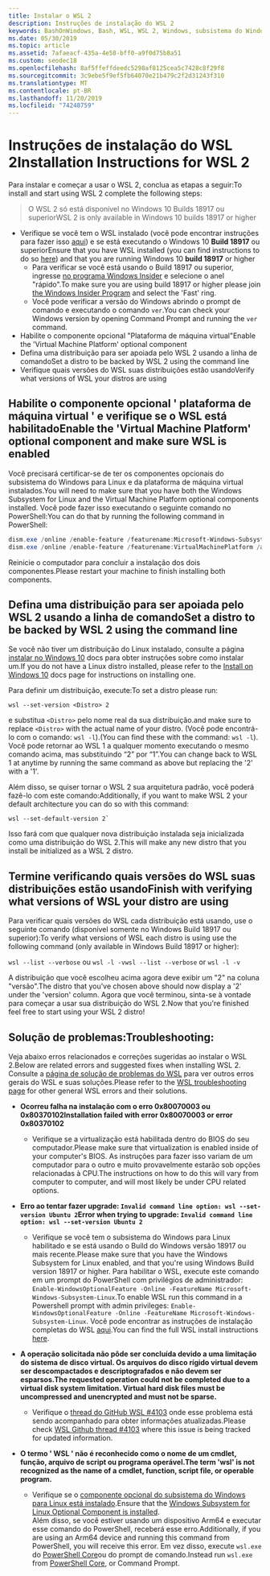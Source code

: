 ```yaml
---
title: Instalar o WSL 2
description: Instruções de instalação do WSL 2
keywords: BashOnWindows, Bash, WSL, WSL 2, Windows, subsistema do Windows para Linux, subsistema do Windows, Ubuntu, Debian, Suse, Windows 10, instalar
ms.date: 05/30/2019
ms.topic: article
ms.assetid: 7afaeacf-435a-4e58-bff0-a9f0d75b8a51
ms.custom: seodec18
ms.openlocfilehash: 8af5ffeffdeedc5298af8125cea5c7428c8f29f8
ms.sourcegitcommit: 3c9ebe5f9ef5fb64070e21b479c2f2d31243f310
ms.translationtype: MT
ms.contentlocale: pt-BR
ms.lasthandoff: 11/20/2019
ms.locfileid: "74248759"
---
```

# <a name="installation-instructions-for-wsl-2"></a><span data-ttu-id="89f6d-104">Instruções de instalação do WSL 2</span><span class="sxs-lookup"><span data-stu-id="89f6d-104">Installation Instructions for WSL 2</span></span>

<span data-ttu-id="89f6d-105">Para instalar e começar a usar o WSL 2, conclua as etapas a seguir:</span><span class="sxs-lookup"><span data-stu-id="89f6d-105">To install and start using WSL 2 complete the following steps:</span></span>

> <span data-ttu-id="89f6d-106">O WSL 2 só está disponível no Windows 10 Builds 18917 ou superior</span><span class="sxs-lookup"><span data-stu-id="89f6d-106">WSL 2 is only available in Windows 10 builds 18917 or higher</span></span>

- <span data-ttu-id="89f6d-107">Verifique se você tem o WSL instalado (você pode encontrar instruções para fazer isso [aqui](./install-win10.md)) e se está executando o Windows 10 **Build 18917** ou superior</span><span class="sxs-lookup"><span data-stu-id="89f6d-107">Ensure that you have WSL installed (you can find instructions to do so [here](./install-win10.md)) and that you are running Windows 10 **build 18917** or higher</span></span>
   - <span data-ttu-id="89f6d-108">Para verificar se você está usando o Build 18917 ou superior, ingresse [no programa Windows Insider](https://insider.windows.com/en-us/) e selecione o anel "rápido".</span><span class="sxs-lookup"><span data-stu-id="89f6d-108">To make sure you are using build 18917 or higher please join [the Windows Insider Program](https://insider.windows.com/en-us/) and select the 'Fast' ring.</span></span> 
   - <span data-ttu-id="89f6d-109">Você pode verificar a versão do Windows abrindo o prompt de comando e executando o comando `ver`.</span><span class="sxs-lookup"><span data-stu-id="89f6d-109">You can check your Windows version by opening Command Prompt and running the `ver` command.</span></span>
- <span data-ttu-id="89f6d-110">Habilite o componente opcional "Plataforma de máquina virtual"</span><span class="sxs-lookup"><span data-stu-id="89f6d-110">Enable the 'Virtual Machine Platform' optional component</span></span>
- <span data-ttu-id="89f6d-111">Defina uma distribuição para ser apoiada pelo WSL 2 usando a linha de comando</span><span class="sxs-lookup"><span data-stu-id="89f6d-111">Set a distro to be backed by WSL 2 using the command line</span></span>
- <span data-ttu-id="89f6d-112">Verifique quais versões do WSL suas distribuições estão usando</span><span class="sxs-lookup"><span data-stu-id="89f6d-112">Verify what versions of WSL your distros are using</span></span>

## <a name="enable-the-virtual-machine-platform-optional-component-and-make-sure-wsl-is-enabled"></a><span data-ttu-id="89f6d-113">Habilite o componente opcional ' plataforma de máquina virtual ' e verifique se o WSL está habilitado</span><span class="sxs-lookup"><span data-stu-id="89f6d-113">Enable the 'Virtual Machine Platform' optional component and make sure WSL is enabled</span></span>

<span data-ttu-id="89f6d-114">Você precisará certificar-se de ter os componentes opcionais do subsistema do Windows para Linux e da plataforma de máquina virtual instalados.</span><span class="sxs-lookup"><span data-stu-id="89f6d-114">You will need to make sure that you have both the Windows Subsystem for Linux and the Virtual Machine Platform optional components installed.</span></span> <span data-ttu-id="89f6d-115">Você pode fazer isso executando o seguinte comando no PowerShell:</span><span class="sxs-lookup"><span data-stu-id="89f6d-115">You can do that by running the following command in PowerShell:</span></span> 

```powershell
dism.exe /online /enable-feature /featurename:Microsoft-Windows-Subsystem-Linux /all /norestart
dism.exe /online /enable-feature /featurename:VirtualMachinePlatform /all /norestart
```

<span data-ttu-id="89f6d-116">Reinicie o computador para concluir a instalação dos dois componentes.</span><span class="sxs-lookup"><span data-stu-id="89f6d-116">Please restart your machine to finish installing both components.</span></span>


## <a name="set-a-distro-to-be-backed-by-wsl-2-using-the-command-line"></a><span data-ttu-id="89f6d-117">Defina uma distribuição para ser apoiada pelo WSL 2 usando a linha de comando</span><span class="sxs-lookup"><span data-stu-id="89f6d-117">Set a distro to be backed by WSL 2 using the command line</span></span>

<span data-ttu-id="89f6d-118">Se você não tiver um distribuição do Linux instalado, consulte a página [instalar no Windows 10](./install-win10.md#install-your-linux-distribution-of-choice) docs para obter instruções sobre como instalar um.</span><span class="sxs-lookup"><span data-stu-id="89f6d-118">If you do not have a Linux distro installed, please refer to the [Install on Windows 10](./install-win10.md#install-your-linux-distribution-of-choice) docs page for instructions on installing one.</span></span> 

<span data-ttu-id="89f6d-119">Para definir um distribuição, execute:</span><span class="sxs-lookup"><span data-stu-id="89f6d-119">To set a distro please run:</span></span> 

```
wsl --set-version <Distro> 2
```

<span data-ttu-id="89f6d-120">e substitua `<Distro>` pelo nome real da sua distribuição.</span><span class="sxs-lookup"><span data-stu-id="89f6d-120">and make sure to replace `<Distro>` with the actual name of your distro.</span></span> <span data-ttu-id="89f6d-121">(Você pode encontrá-lo com o comando: `wsl -l`).</span><span class="sxs-lookup"><span data-stu-id="89f6d-121">(You can find these with the command: `wsl -l`).</span></span> <span data-ttu-id="89f6d-122">Você pode retornar ao WSL 1 a qualquer momento executando o mesmo comando acima, mas substituindo “2” por “1”.</span><span class="sxs-lookup"><span data-stu-id="89f6d-122">You can change back to WSL 1 at anytime by running the same command as above but replacing the '2' with a '1'.</span></span>

<span data-ttu-id="89f6d-123">Além disso, se quiser tornar o WSL 2 sua arquitetura padrão, você poderá fazê-lo com este comando:</span><span class="sxs-lookup"><span data-stu-id="89f6d-123">Additionally, if you want to make WSL 2 your default architecture you can do so with this command:</span></span>

```
wsl --set-default-version 2`
```

<span data-ttu-id="89f6d-124">Isso fará com que qualquer nova distribuição instalada seja inicializada como uma distribuição do WSL 2.</span><span class="sxs-lookup"><span data-stu-id="89f6d-124">This will make any new distro that you install be initialized as a WSL 2 distro.</span></span>

## <a name="finish-with-verifying-what-versions-of-wsl-your-distro-are-using"></a><span data-ttu-id="89f6d-125">Termine verificando quais versões do WSL suas distribuições estão usando</span><span class="sxs-lookup"><span data-stu-id="89f6d-125">Finish with verifying what versions of WSL your distro are using</span></span>

<span data-ttu-id="89f6d-126">Para verificar quais versões do WSL cada distribuição está usando, use o seguinte comando (disponível somente no Windows Build 18917 ou superior):</span><span class="sxs-lookup"><span data-stu-id="89f6d-126">To verify what versions of WSL each distro is using use the following command (only available in Windows Build 18917 or higher):</span></span>

<span data-ttu-id="89f6d-127">`wsl --list --verbose` ou `wsl -l -v`</span><span class="sxs-lookup"><span data-stu-id="89f6d-127">`wsl --list --verbose` or `wsl -l -v`</span></span>

<span data-ttu-id="89f6d-128">A distribuição que você escolheu acima agora deve exibir um "2" na coluna "versão".</span><span class="sxs-lookup"><span data-stu-id="89f6d-128">The distro that you've chosen above should now display a '2' under the 'version' column.</span></span> <span data-ttu-id="89f6d-129">Agora que você terminou, sinta-se à vontade para começar a usar sua distribuição do WSL 2.</span><span class="sxs-lookup"><span data-stu-id="89f6d-129">Now that you're finished feel free to start using your WSL 2 distro!</span></span> 

## <a name="troubleshooting"></a><span data-ttu-id="89f6d-130">Solução de problemas:</span><span class="sxs-lookup"><span data-stu-id="89f6d-130">Troubleshooting:</span></span> 

<span data-ttu-id="89f6d-131">Veja abaixo erros relacionados e correções sugeridas ao instalar o WSL 2.</span><span class="sxs-lookup"><span data-stu-id="89f6d-131">Below are related errors and suggested fixes when installing WSL 2.</span></span> <span data-ttu-id="89f6d-132">Consulte a [página de solução de problemas do WSL](troubleshooting.md) para ver outros erros gerais do WSL e suas soluções.</span><span class="sxs-lookup"><span data-stu-id="89f6d-132">Please refer to the [WSL troubleshooting page](troubleshooting.md) for other general WSL errors and their solutions.</span></span>

* <span data-ttu-id="89f6d-133">**Ocorreu falha na instalação com o erro 0x80070003 ou 0x80370102**</span><span class="sxs-lookup"><span data-stu-id="89f6d-133">**Installation failed with error 0x80070003 or error 0x80370102**</span></span>
    * <span data-ttu-id="89f6d-134">Verifique se a virtualização está habilitada dentro do BIOS do seu computador.</span><span class="sxs-lookup"><span data-stu-id="89f6d-134">Please make sure that virtualization is enabled inside of your computer's BIOS.</span></span> <span data-ttu-id="89f6d-135">As instruções para fazer isso variam de um computador para o outro e muito provavelmente estarão sob opções relacionadas à CPU.</span><span class="sxs-lookup"><span data-stu-id="89f6d-135">The instructions on how to do this will vary from computer to computer, and will most likely be under CPU related options.</span></span>
   
* <span data-ttu-id="89f6d-136">**Erro ao tentar fazer upgrade: `Invalid command line option: wsl --set-version Ubuntu 2`**</span><span class="sxs-lookup"><span data-stu-id="89f6d-136">**Error when trying to upgrade: `Invalid command line option: wsl --set-version Ubuntu 2`**</span></span>
    * <span data-ttu-id="89f6d-137">Verifique se você tem o subsistema do Windows para Linux habilitado e se está usando o Build do Windows versão 18917 ou mais recente.</span><span class="sxs-lookup"><span data-stu-id="89f6d-137">Please make sure that you have the Windows Subsystem for Linux enabled, and that you're using Windows Build version 18917 or higher.</span></span> <span data-ttu-id="89f6d-138">Para habilitar o WSL, execute este comando em um prompt do PowerShell com privilégios de administrador: `Enable-WindowsOptionalFeature -Online -FeatureName Microsoft-Windows-Subsystem-Linux`.</span><span class="sxs-lookup"><span data-stu-id="89f6d-138">To enable WSL run this command in a Powershell prompt with admin privileges: `Enable-WindowsOptionalFeature -Online -FeatureName Microsoft-Windows-Subsystem-Linux`.</span></span> <span data-ttu-id="89f6d-139">Você pode encontrar as instruções de instalação completas do WSL [aqui](./install-win10.md).</span><span class="sxs-lookup"><span data-stu-id="89f6d-139">You can find the full WSL install instructions [here](./install-win10.md).</span></span>

* <span data-ttu-id="89f6d-140">**A operação solicitada não pôde ser concluída devido a uma limitação do sistema de disco virtual. Os arquivos do disco rígido virtual devem ser descompactados e descriptografados e não devem ser esparsos.**</span><span class="sxs-lookup"><span data-stu-id="89f6d-140">**The requested operation could not be completed due to a virtual disk system limitation. Virtual hard disk files must be uncompressed and unencrypted and must not be sparse.**</span></span>
    * <span data-ttu-id="89f6d-141">Verifique o [thread do GitHub WSL #4103](https://github.com/microsoft/WSL/issues/4103) onde esse problema está sendo acompanhado para obter informações atualizadas.</span><span class="sxs-lookup"><span data-stu-id="89f6d-141">Please check [WSL Github thread #4103](https://github.com/microsoft/WSL/issues/4103) where this issue is being tracked for updated information.</span></span>

* <span data-ttu-id="89f6d-142">**O termo ' WSL ' não é reconhecido como o nome de um cmdlet, função, arquivo de script ou programa operável.**</span><span class="sxs-lookup"><span data-stu-id="89f6d-142">**The term 'wsl' is not recognized as the name of a cmdlet, function, script file, or operable program.**</span></span> 
    * <span data-ttu-id="89f6d-143">Verifique se o [componente opcional do subsistema do Windows para Linux está instalado](./wsl2-install.md#enable-the-virtual-machine-platform-optional-component-and-make-sure-wsl-is-enabled).</span><span class="sxs-lookup"><span data-stu-id="89f6d-143">Ensure that the [Windows Subsystem for Linux Optional Component is installed](./wsl2-install.md#enable-the-virtual-machine-platform-optional-component-and-make-sure-wsl-is-enabled).</span></span><br> <span data-ttu-id="89f6d-144">Além disso, se você estiver usando um dispositivo Arm64 e executar esse comando do PowerShell, receberá esse erro.</span><span class="sxs-lookup"><span data-stu-id="89f6d-144">Additionally, if you are using an Arm64 device and running this command from PowerShell, you will receive this error.</span></span> <span data-ttu-id="89f6d-145">Em vez disso, execute `wsl.exe` do [PowerShell Core](https://docs.microsoft.com/en-us/powershell/scripting/install/installing-powershell-core-on-windows?view=powershell-6)ou do prompt de comando.</span><span class="sxs-lookup"><span data-stu-id="89f6d-145">Instead run `wsl.exe` from [PowerShell Core](https://docs.microsoft.com/en-us/powershell/scripting/install/installing-powershell-core-on-windows?view=powershell-6), or Command Prompt.</span></span> 